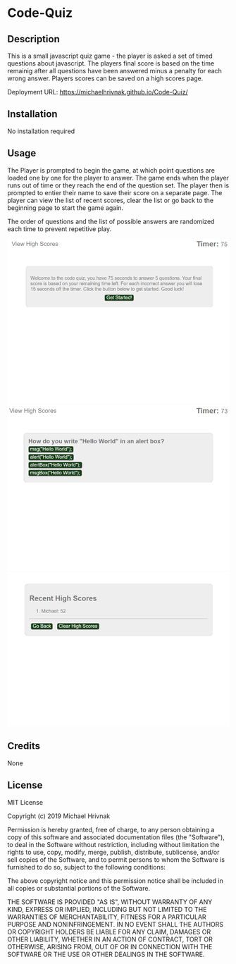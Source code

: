 # Code-Quiz

## Description
This is a small javascript quiz game - the player is asked a set of timed questions about javascript. The players final score is based on the time remainig after all questions have been answered minus a penalty for each wrong answer. Players scores can be saved on a high scores page.

Deployment URL: https://michaelhrivnak.github.io/Code-Quiz/

## Installation

No installation required


## Usage 

The Player is prompted to begin the game, at which point questions are loaded one by one for the player to answer.
The game ends when the player runs out of time or they reach the end of the question set.
The player then is prompted to entier their name to save their score on a separate page. The player can view the list of recent scores, clear the list or go back to the beginning page to start the game again.

The order of questions and the list of possible answers are randomized each time to prevent repetitive play.

![Start Game](./Assets/StartGame.PNG)
![Question](./Assets/Question.PNG)
![High Scores](./Assets/HighScores.PNG)


## Credits

None

## License

MIT License

Copyright (c) 2019 Michael Hrivnak

Permission is hereby granted, free of charge, to any person obtaining a copy
of this software and associated documentation files (the "Software"), to deal
in the Software without restriction, including without limitation the rights
to use, copy, modify, merge, publish, distribute, sublicense, and/or sell
copies of the Software, and to permit persons to whom the Software is
furnished to do so, subject to the following conditions:

The above copyright notice and this permission notice shall be included in all
copies or substantial portions of the Software.

THE SOFTWARE IS PROVIDED "AS IS", WITHOUT WARRANTY OF ANY KIND, EXPRESS OR
IMPLIED, INCLUDING BUT NOT LIMITED TO THE WARRANTIES OF MERCHANTABILITY,
FITNESS FOR A PARTICULAR PURPOSE AND NONINFRINGEMENT. IN NO EVENT SHALL THE
AUTHORS OR COPYRIGHT HOLDERS BE LIABLE FOR ANY CLAIM, DAMAGES OR OTHER
LIABILITY, WHETHER IN AN ACTION OF CONTRACT, TORT OR OTHERWISE, ARISING FROM,
OUT OF OR IN CONNECTION WITH THE SOFTWARE OR THE USE OR OTHER DEALINGS IN THE
SOFTWARE.
